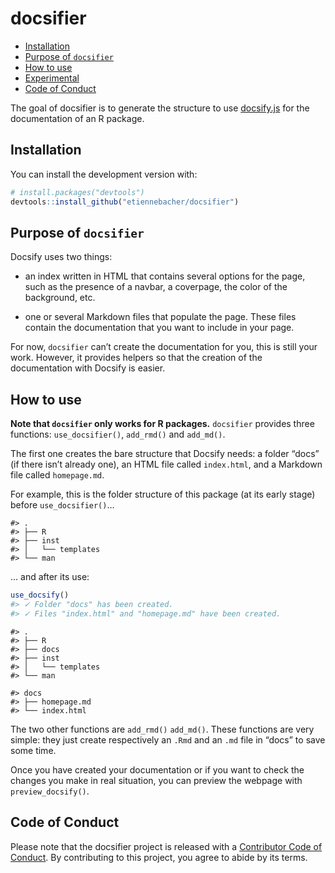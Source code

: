
<!-- README.md is generated from README.Rmd. Please edit that file -->

# docsifier

<!-- badges: start -->

<!-- badges: end -->

  - [Installation](#installation)
  - [Purpose of `docsifier`](#purpose)
  - [How to use](#howto)
  - [Experimental](#experimental)
  - [Code of Conduct](#CoC)

The goal of docsifier is to generate the structure to use
[docsify.js](https://docsify.js.org/#/) for the documentation of an R
package.

## Installation

You can install the development version with:

``` r
# install.packages("devtools")
devtools::install_github("etiennebacher/docsifier")
```

## Purpose of `docsifier`

Docsify uses two things:

  - an index written in HTML that contains several options for the page,
    such as the presence of a navbar, a coverpage, the color of the
    background, etc.

  - one or several Markdown files that populate the page. These files
    contain the documentation that you want to include in your page.

For now, `docsifier` can’t create the documentation for you, this is
still your work. However, it provides helpers so that the creation of
the documentation with Docsify is easier.

## How to use

**Note that `docsifier` only works for R packages.** `docsifier`
provides three functions: `use_docsifier()`, `add_rmd()` and `add_md()`.

The first one creates the bare structure that Docsify needs: a folder
“docs” (if there isn’t already one), an HTML file called `index.html`,
and a Markdown file called `homepage.md`.

For example, this is the folder structure of this package (at its early
stage) before `use_docsifier()`…

    #> .
    #> ├── R
    #> ├── inst
    #> │   └── templates
    #> └── man

… and after its use:

``` r
use_docsify()
#> ✓ Folder "docs" has been created.
#> ✓ Files "index.html" and "homepage.md" have been created.
```

    #> .
    #> ├── R
    #> ├── docs
    #> ├── inst
    #> │   └── templates
    #> └── man
    
    #> docs
    #> ├── homepage.md
    #> └── index.html

The two other functions are `add_rmd()` `add_md()`. These functions are
very simple: they just create respectively an `.Rmd` and an `.md` file
in “docs” to save some time.

Once you have created your documentation or if you want to check the
changes you make in real situation, you can preview the webpage with
`preview_docsify()`.

## Code of Conduct

Please note that the docsifier project is released with a [Contributor
Code of
Conduct](https://contributor-covenant.org/version/2/0/CODE_OF_CONDUCT.html).
By contributing to this project, you agree to abide by its terms.
